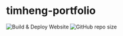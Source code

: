 # timheng-portfolio
![Build & Deploy Website](https://github.com/TheBokiya/timheng-portfolio/workflows/Build%20&%20Deploy%20Website/badge.svg)
![GitHub repo size](https://img.shields.io/github/repo-size/TheBokiya/timheng-portfolio)
